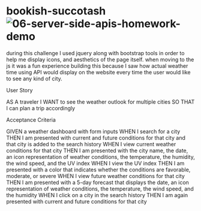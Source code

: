 # bookish-succotash![06-server-side-apis-homework-demo](https://user-images.githubusercontent.com/106297412/184509144-060c2502-ac2c-4dd6-9d6a-b4e33fbf27fb.png)
during this challenge I used jquery along with bootstrap tools in order to help me display icons, and aesthetics of the page itself. 
when moving to the js it was a fun experience building this because I saw how actual weather time using API would display on the website every time 
the user would like to see any kind of city.

User Story

AS A traveler
I WANT to see the weather outlook for multiple cities
SO THAT I can plan a trip accordingly

Acceptance Criteria

GIVEN a weather dashboard with form inputs
WHEN I search for a city
THEN I am presented with current and future conditions for that city and that city is added to the search history
WHEN I view current weather conditions for that city
THEN I am presented with the city name, the date, an icon representation of weather conditions, the temperature, the humidity, the wind speed, and the UV index
WHEN I view the UV index
THEN I am presented with a color that indicates whether the conditions are favorable, moderate, or severe
WHEN I view future weather conditions for that city
THEN I am presented with a 5-day forecast that displays the date, an icon representation of weather conditions, the temperature, the wind speed, and the humidity
WHEN I click on a city in the search history
THEN I am again presented with current and future conditions for that city
